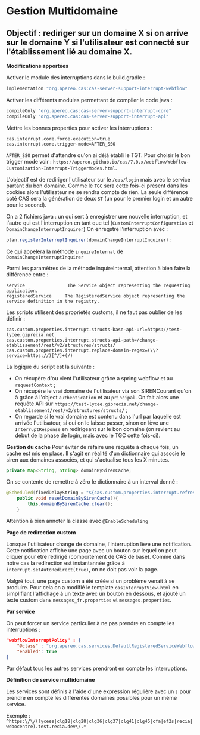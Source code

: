 # Gestion Multidomaine

## Objectif : rediriger sur un domaine X si on arrive sur le domaine Y si l'utilisateur est connecté sur l'établissement lié au domaine X.

**Modifications apportées**

Activer le module des interruptions dans le build.gradle :
```gradle
implementation "org.apereo.cas:cas-server-support-interrupt-webflow"
```

Activer les différents modules permettant de compiler le code java :
 ```gradle
compileOnly "org.apereo.cas:cas-server-support-interrupt-core"
compileOnly "org.apereo.cas:cas-server-support-interrupt-api"
```

Mettre les bonnes properties pour activer les interruptions :
```properties
cas.interrupt.core.force-execution=true
cas.interrupt.core.trigger-mode=AFTER_SSO
```
`AFTER_SSO` permet d'attendre qu'on ai déjà établi le TGT. Pour choisir le bon trigger mode voir : `https://apereo.github.io/cas/7.0.x/webflow/Webflow-Customization-Interrupt-TriggerModes.html`.

L'objectif est de rediriger l'utilisateur sur le `/cas/login` mais avec le service partant du bon domaine. Comme le `TGC` sera cette fois-ci présent dans les cookies alors l'utilisateur ne se rendra compte de rien. La seule différence coté CAS sera la génération de deux `ST` (un pour le premier login et un autre pour le second).

On a 2 fichiers java : un qui sert à enregistrer une nouvelle interruption, et l'autre qui est l'interruption en tant que tel (`CustomInterruptConfiguration` et `DomainChangeInterruptInquirer`)
On enregstre l'interruption avec :
```java
plan.registerInterruptInquirer(domainChangeInterruptInquirer);
```
Ce qui appelera la méthode `inquireInternal` de `DomainChangeInterruptInquirer`

Parmi les paramètres de la méthode inquireInternal, attention à bien faire la différence entre :
```
service 	           The Service object representing the requesting application.
registeredService 	  The RegisteredService object representing the service definition in the registry.
```

Les scripts utilisent des propriétés customs, il ne faut pas oublier de les définir : 
```properties
cas.custom.properties.interrupt.structs-base-api-url=https://test-lycee.giprecia.net
cas.custom.properties.interrupt.structs-api-path=/change-etablissement/rest/v2/structures/structs/
cas.custom.properties.interrupt.replace-domain-regex=(\\?service=https://)[^/]+(/)
```

La logique du script est la suivante : 
- On récupère d'ou vient l'utilisateur grâce a spring webflow et au `requestContext` ;
- On récupère le vrai domaine de l'utilisateur via son SIRENCourant qu'on à grâce à l'object `authentication` et au `principal`. On fait alors une requête API sur `https://test-lycee.giprecia.net/change-etablissement/rest/v2/structures/structs/` ;
- On regarde si le vrai domaine est contenu dans l'url par laquelle est arrivée l'utilisateur, si oui on le laisse passer, sinon on lève une `InterruptResponse` en redirigeant sur le bon domaine (on revient au début de la phase de login, mais avec le TGC cette fois-ci).

**Gestion du cache**
Pour éviter de refaire une requête à chaque fois, un cache est mis en place. Il s'agit en réalité d'un dictionnaire qui associe le siren aux domaines associés, et qui s'actualise tous les X minutes.
```java
private Map<String, String> domainBySirenCache;
```
On se contente de remettre à zéro le dictionnaire à un interval donné :
```java
@Scheduled(fixedDelayString = "${cas.custom.properties.interrupt.refresh-cache-interval:PT6H}")
    public void resetDomainBySirenCache(){
        this.domainBySirenCache.clear();
    }
```
Attention à bien annoter la classe avec `@EnableScheduling`

**Page de redirection custom**

Lorsque l'utilisateur change de domaine, l'interruption lève une notification. Cette notification affiche une page avec un bouton sur lequel on peut cliquer pour être redirigé (comportement de CAS de base).
Comme dans notre cas la redirection est instantannée grâce à `interrupt.setAutoRedirect(true)`, on ne doit pas voir la page. 

Malgré tout, une page custom a été créée si un problème venait à se produire.
Pour cela on a modifié le template `casInterruptView.html` en simplifiant l'affichage à un texte avec un bouton en dessous, et ajouté un texte custom dans `messages_fr.properties` et `messages.properties`.

**Par service**

On peut forcer un service particulier à ne pas prendre en compte les interruptions :
```json
"webflowInterruptPolicy" : {
    "@class" : "org.apereo.cas.services.DefaultRegisteredServiceWebflowInterruptPolicy",
    "enabled": true
}
```
Par défaut tous les autres services prendront en compte les interruptions.

**Définition de service multidomaine**

Les services sont définis à l'aide d'une expression régulière avec un `|` pour prendre en compte les différentes domaines possibles pour un même service.

Exemple : `^https:\/\/(lycees|clg18|clg28|clg36|clg37|clg41|clg45|cfa|ef2s|recia|webocentre).test.recia.dev\/.*`
